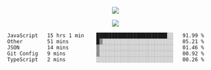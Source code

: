 <p align="center">
  <img src="https://fs-01.cyberdrop.cc/wallhaven-dpgrqo_1365x580-qR6v1Myt.png">
</p>

<p align="center">
  <img src="https://discord.c99.nl/widget/theme-4/287977955240706060.png">
</p>

<!--START_SECTION:waka-->
```text
JavaScript   15 hrs 1 min    ███████████████████████░░   91.99 % 
Other        51 mins         █▒░░░░░░░░░░░░░░░░░░░░░░░   05.21 % 
JSON         14 mins         ▒░░░░░░░░░░░░░░░░░░░░░░░░   01.46 % 
Git Config   9 mins          ▒░░░░░░░░░░░░░░░░░░░░░░░░   00.92 % 
TypeScript   2 mins          ░░░░░░░░░░░░░░░░░░░░░░░░░   00.26 % 
```
<!--END_SECTION:waka-->
